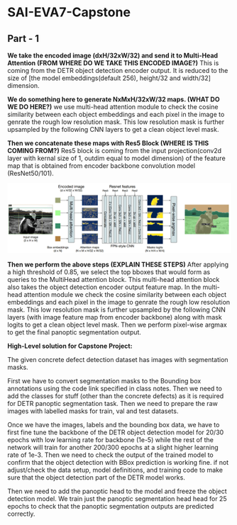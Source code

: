 # SAI-EVA7-Capstone

## Part - 1
**We take the encoded image (dxH/32xW/32) and send it to Multi-Head Attention (FROM WHERE DO WE TAKE THIS ENCODED IMAGE?)**
 This is coming from the DETR object detection encoder output. It is reduced to the size of [the model embeddings(default 256), height/32 and width/32] dimension.

**We do something here to generate NxMxH/32xW/32 maps. (WHAT DO WE DO HERE?)**
we use multi-head attention module to check the cosine similarity between each object embeddings and each pixel in the image to genrate the rough low resolution mask. This low resolution mask is further upsampled by the following CNN layers to get a clean object level mask.

**Then we concatenate these maps with Res5 Block (WHERE IS THIS COMING FROM?)**
Res5 block is coming from the input projection(conv2d layer with kernal size of 1, outdim equal to model dimension) of the feature map that is obtained from encoder backbone convolution model (ResNet50/101). 

![Panoptic Head](https://github.com/sdev2030/SAI-EVA7-Capstone/blob/main/resource_imgs/arch-1.png)

**Then we perform the above steps (EXPLAIN THESE STEPS)**
After applying a high threshold of 0.85, we select  the top bboxes that would form as queries to the MultiHead attention block. This multi-head attention block also takes the object detection encoder output feature map. In the multi-head attention module we check the cosine similarity between each object embeddings and each pixel in the image to genrate the rough low resolution mask. This low resolution mask is further upsampled by the following CNN layers (with image feature map from encoder backbone) along with mask logits to get a clean object level mask. Then we perform pixel-wise argmax to get the final panoptic segmentation output.

**High-Level solution for Capstone Project:**

The given concrete defect detection dataset has images with segmentation masks.

First we have to convert segmentation masks to the Bounding box annotations using the code link specified in class notes. Then we need to add the classes for stuff (other  than the concrete defects)  as it is required for DETR panoptic segmentation task. Then we need to prepare the raw images with labelled masks for train, val and test datasets.

Once we have the images, labels and the bounding box data, we have to first fine tune the backbone of the DETR object detection model for 20/30 epochs with low learning rate for backbone (1e-5) while the rest of the network will train for  another 200/300 epochs at a slight higher learning rate of 1e-3. Then we need to check the output of the trained model to confirm that the object detection with BBox prediction is working fine. if not adjust/check the data setup, model definitions, and training code to make sure that the object detection part of the DETR model works.

Then we need to add the panoptic head to the model and freeze the object detection model. We train just the panoptic segmentation head head for 25 epochs to check that the panoptic segmentation outputs are predicted correctly.
